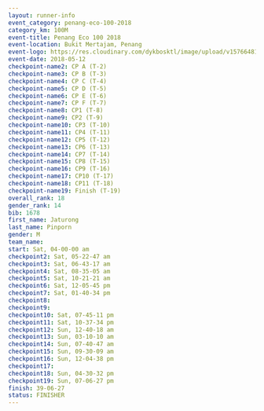 ```yaml
--- 
layout: runner-info 
event_category: penang-eco-100-2018 
category_km: 100M 
event-title: Penang Eco 100 2018 
event-location: Bukit Mertajam, Penang 
event-logo: https://res.cloudinary.com/dykbosktl/image/upload/v1576648106/Logo/Logo_lovxhg.jpg 
event-date: 2018-05-12 
checkpoint-name2: CP A (T-2) 
checkpoint-name3: CP B (T-3) 
checkpoint-name4: CP C (T-4) 
checkpoint-name5: CP D (T-5) 
checkpoint-name6: CP E (T-6) 
checkpoint-name7: CP F (T-7) 
checkpoint-name8: CP1 (T-8) 
checkpoint-name9: CP2 (T-9) 
checkpoint-name10: CP3 (T-10) 
checkpoint-name11: CP4 (T-11) 
checkpoint-name12: CP5 (T-12) 
checkpoint-name13: CP6 (T-13) 
checkpoint-name14: CP7 (T-14) 
checkpoint-name15: CP8 (T-15) 
checkpoint-name16: CP9 (T-16) 
checkpoint-name17: CP10 (T-17) 
checkpoint-name18: CP11 (T-18) 
checkpoint-name19: Finish (T-19) 
overall_rank: 18
gender_rank: 14
bib: 1678
first_name: Jaturong
last_name: Pinporn
gender: M
team_name: 
start: Sat, 04-00-00 am
checkpoint2: Sat, 05-22-47 am
checkpoint3: Sat, 06-43-17 am
checkpoint4: Sat, 08-35-05 am
checkpoint5: Sat, 10-21-21 am
checkpoint6: Sat, 12-05-45 pm
checkpoint7: Sat, 01-40-34 pm
checkpoint8: 
checkpoint9: 
checkpoint10: Sat, 07-45-11 pm
checkpoint11: Sat, 10-37-34 pm
checkpoint12: Sun, 12-40-18 am
checkpoint13: Sun, 03-10-10 am
checkpoint14: Sun, 07-40-47 am
checkpoint15: Sun, 09-30-09 am
checkpoint16: Sun, 12-04-38 pm
checkpoint17: 
checkpoint18: Sun, 04-30-32 pm
checkpoint19: Sun, 07-06-27 pm
finish: 39-06-27
status: FINISHER
--- 
```

